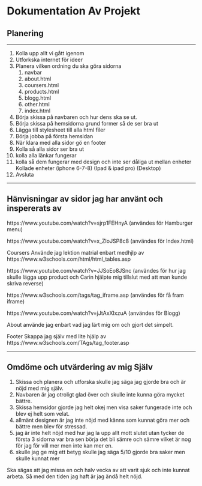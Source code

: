 # Dokumentation Av Projekt 

## Planering
____
1. Kolla upp allt vi gått igenom 
2. Utforkska internet för ideer
3. Planera vilken ordning du ska göra sidorna
   1. navbar
   2. about.html 
   3. coursers.html
   4. products.html 
   5. blogg.html
   6. other.html
   7. index.html 
4. Börja skissa på navbaren och hur dens ska se ut.
5. Börja skissa på hemsidorna grund former så de ser bra ut 
6. Lägga till stylesheet till alla html filer 
7. Börja jobba på första hemsidan
8. När klara med alla sidor gö en footer
9. Kolla så alla sidor ser bra ut 
10. kolla alla länkar fungerar
11. kolla så dem fungerar med design och inte ser dåliga ut mellan enheter 
    Kollade enheter (iphone 6-7-8) (Ipad & ipad pro) (Desktop)
12. Avsluta 
---
## Hänvisningar av sidor jag har använt och inspererats av 

<p>https://www.youtube.com/watch?v=sjrp1FEHnyA (användes för Hamburger menu)</p>
<p>https://www.youtube.com/watch?v=x_ZloJSP8c8 (användes för Index.html)</p>
<p>Coursers Använde jag lektion matrial enbart medhjlp av https://www.w3schools.com/html/html_tables.asp</p>
<p>https://www.youtube.com/watch?v=JJSoEo8JSnc (användes för hur jag skulle lägga upp product
och Carin hjälpte mig tillslut med att man kunde skriva reverse)</p>
<p>https://www.w3schools.com/tags/tag_iframe.asp (användes för få fram iframe)</p>
https://www.youtube.com/watch?v=jJtAxXIxzuA (användes för Blogg)</p>
<p>About använde jag enbart vad jag lärt mig om och gjort det simpelt.</p>
<p>Footer Skappa jag själv med lite hjälp av https://www.w3schools.com/TAgs/tag_footer.asp</p>

___
## Omdöme och utvärdering av mig Själv

1. Skissa och planera och utforska skulle jag säga jag gjorde bra och är nöjd med mig själv.
2. Navbaren är jag otroligt glad över och skulle inte kunna göra mycket bättre.
3. Skissa hemsidor gjorde jag helt okej men visa saker fungerade inte och blev ej helt som velat.
4. allmänt designen är jag inte nöjd med känns som kunnat göra mer och bättre men blev för stressad.
5. jag är inte helt nöjd med hur jag la upp allt mott slutet utan tycker de första 3 sidorna var bra
   sen börja det bli sämre och sämre vilket är nog för jag för vill mer men inte kan mer en.
6. skulle jag ge mig ett betyg skulle jag säga 5/10 gjorde bra saker men skulle kunnat mer

Ska sägas att jag missa en och halv vecka av att varit sjuk och inte kunnat arbeta.
Så med den tiden jag haft är jag ändå helt nöjd.